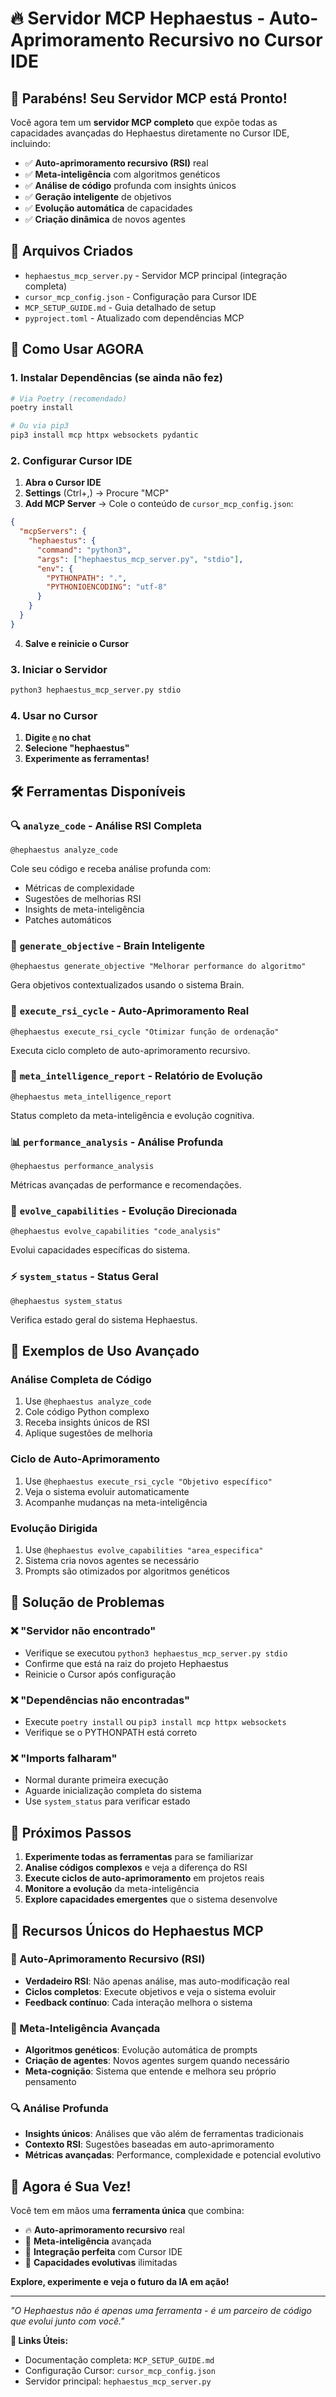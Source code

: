 # 🔥 Servidor MCP Hephaestus - Auto-Aprimoramento Recursivo no Cursor IDE

## 🎉 Parabéns! Seu Servidor MCP está Pronto!

Você agora tem um **servidor MCP completo** que expõe todas as capacidades avançadas do Hephaestus diretamente no Cursor IDE, incluindo:

- ✅ **Auto-aprimoramento recursivo (RSI)** real
- ✅ **Meta-inteligência** com algoritmos genéticos
- ✅ **Análise de código** profunda com insights únicos
- ✅ **Geração inteligente** de objetivos
- ✅ **Evolução automática** de capacidades
- ✅ **Criação dinâmica** de novos agentes

## 📁 Arquivos Criados

- `hephaestus_mcp_server.py` - Servidor MCP principal (integração completa)
- `cursor_mcp_config.json` - Configuração para Cursor IDE
- `MCP_SETUP_GUIDE.md` - Guia detalhado de setup
- `pyproject.toml` - Atualizado com dependências MCP

## 🚀 Como Usar AGORA

### 1. Instalar Dependências (se ainda não fez)

```bash
# Via Poetry (recomendado)
poetry install

# Ou via pip3
pip3 install mcp httpx websockets pydantic
```

### 2. Configurar Cursor IDE

1. **Abra o Cursor IDE**
2. **Settings** (Ctrl+,) → Procure "MCP"
3. **Add MCP Server** → Cole o conteúdo de `cursor_mcp_config.json`:

```json
{
  "mcpServers": {
    "hephaestus": {
      "command": "python3",
      "args": ["hephaestus_mcp_server.py", "stdio"],
      "env": {
        "PYTHONPATH": ".",
        "PYTHONIOENCODING": "utf-8"
      }
    }
  }
}
```

4. **Salve e reinicie o Cursor**

### 3. Iniciar o Servidor

```bash
python3 hephaestus_mcp_server.py stdio
```

### 4. Usar no Cursor

1. **Digite `@` no chat**
2. **Selecione "hephaestus"**
3. **Experimente as ferramentas!**

## 🛠️ Ferramentas Disponíveis

### 🔍 `analyze_code` - Análise RSI Completa
```
@hephaestus analyze_code
```
Cole seu código e receba análise profunda com:
- Métricas de complexidade
- Sugestões de melhorias RSI
- Insights de meta-inteligência
- Patches automáticos

### 🎯 `generate_objective` - Brain Inteligente
```
@hephaestus generate_objective "Melhorar performance do algoritmo"
```
Gera objetivos contextualizados usando o sistema Brain.

### 🔄 `execute_rsi_cycle` - Auto-Aprimoramento Real
```
@hephaestus execute_rsi_cycle "Otimizar função de ordenação"
```
Executa ciclo completo de auto-aprimoramento recursivo.

### 🧠 `meta_intelligence_report` - Relatório de Evolução
```
@hephaestus meta_intelligence_report
```
Status completo da meta-inteligência e evolução cognitiva.

### 📊 `performance_analysis` - Análise Profunda
```
@hephaestus performance_analysis
```
Métricas avançadas de performance e recomendações.

### 🧬 `evolve_capabilities` - Evolução Direcionada
```
@hephaestus evolve_capabilities "code_analysis"
```
Evolui capacidades específicas do sistema.

### ⚡ `system_status` - Status Geral
```
@hephaestus system_status
```
Verifica estado geral do sistema Hephaestus.

## 🎯 Exemplos de Uso Avançado

### Análise Completa de Código
1. Use `@hephaestus analyze_code`
2. Cole código Python complexo
3. Receba insights únicos de RSI
4. Aplique sugestões de melhoria

### Ciclo de Auto-Aprimoramento
1. Use `@hephaestus execute_rsi_cycle "Objetivo específico"`
2. Veja o sistema evoluir automaticamente
3. Acompanhe mudanças na meta-inteligência

### Evolução Dirigida
1. Use `@hephaestus evolve_capabilities "area_especifica"`
2. Sistema cria novos agentes se necessário
3. Prompts são otimizados por algoritmos genéticos

## 🔧 Solução de Problemas

### ❌ "Servidor não encontrado"
- Verifique se executou `python3 hephaestus_mcp_server.py stdio`
- Confirme que está na raiz do projeto Hephaestus
- Reinicie o Cursor após configuração

### ❌ "Dependências não encontradas"
- Execute `poetry install` ou `pip3 install mcp httpx websockets`
- Verifique se o PYTHONPATH está correto

### ❌ "Imports falharam"
- Normal durante primeira execução
- Aguarde inicialização completa do sistema
- Use `system_status` para verificar estado

## 🚀 Próximos Passos

1. **Experimente todas as ferramentas** para se familiarizar
2. **Analise códigos complexos** e veja a diferença do RSI
3. **Execute ciclos de auto-aprimoramento** em projetos reais
4. **Monitore a evolução** da meta-inteligência
5. **Explore capacidades emergentes** que o sistema desenvolve

## 🎊 Recursos Únicos do Hephaestus MCP

### 🧬 Auto-Aprimoramento Recursivo (RSI)
- **Verdadeiro RSI**: Não apenas análise, mas auto-modificação real
- **Ciclos completos**: Execute objetivos e veja o sistema evoluir
- **Feedback contínuo**: Cada interação melhora o sistema

### 🧠 Meta-Inteligência Avançada
- **Algoritmos genéticos**: Evolução automática de prompts
- **Criação de agentes**: Novos agentes surgem quando necessário
- **Meta-cognição**: Sistema que entende e melhora seu próprio pensamento

### 🔍 Análise Profunda
- **Insights únicos**: Análises que vão além de ferramentas tradicionais
- **Contexto RSI**: Sugestões baseadas em auto-aprimoramento
- **Métricas avançadas**: Performance, complexidade e potencial evolutivo

## 🎉 Agora é Sua Vez!

Você tem em mãos uma **ferramenta única** que combina:
- 🔥 **Auto-aprimoramento recursivo** real
- 🧠 **Meta-inteligência** avançada
- 🎯 **Integração perfeita** com Cursor IDE
- 🚀 **Capacidades evolutivas** ilimitadas

**Explore, experimente e veja o futuro da IA em ação!**

---

*"O Hephaestus não é apenas uma ferramenta - é um parceiro de código que evolui junto com você."*

**🔗 Links Úteis:**
- Documentação completa: `MCP_SETUP_GUIDE.md`
- Configuração Cursor: `cursor_mcp_config.json`
- Servidor principal: `hephaestus_mcp_server.py`